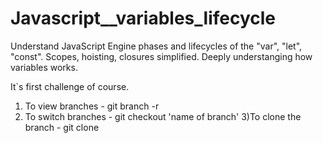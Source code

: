 # Javascript__variables_lifecycle
Understand JavaScript Engine phases and lifecycles of the "var", "let", "const". Scopes, hoisting, closures simplified.
Deeply understanging how variables works.


It`s first challenge of course.


1) To view branches - git branch -r
2) To switch branches - git checkout 'name of branch'
3)To clone the branch - git clone 
